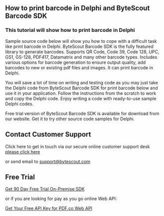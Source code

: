 ## How to print barcode in Delphi and ByteScout Barcode SDK

### This tutorial will show how to print barcode in Delphi

Sample source code below will show you how to cope with a difficult task like print barcode in Delphi. ByteScout Barcode SDK is the fully featured library to generate barcodes. Supports QR Code, Code 39, Code 128, UPC, GS1, GS-128, PDF417, Datamatrix and many other barcode types. Includes various options for barcode generation to ensure output quality, add barcodes to new or existing pdf files and images. It can print barcode in Delphi.

You will save a lot of time on writing and testing code as you may just take the Delphi code from ByteScout Barcode SDK for print barcode below and use it in your application. Follow the instructions from the scratch to work and copy the Delphi code. Enjoy writing a code with ready-to-use sample Delphi codes.

Free trial version of ByteScout Barcode SDK is available for download from our website. Get it to try other source code samples for Delphi.

## Contact Customer Support

Click here to get in touch via our secure online customer support desk [please click here](https://bytescout.zendesk.com/hc/en-us/requests/new?subject=ByteScout%20Barcode%20SDK%20Question)

or send email to [support@bytescout.com](mailto:support@bytescout.com?subject=ByteScout%20Barcode%20SDK%20Question) 

## Free Trial

[Get 90 Day Free Trial On-Premise SDK](https://bytescout.com/download/web-installer?utm_source=github-readme)

or if you are looking for pay as you go online Web API:

[Get Your Free API Key for PDF.co Web API](https://pdf.co/documentation/api?utm_source=github-readme)